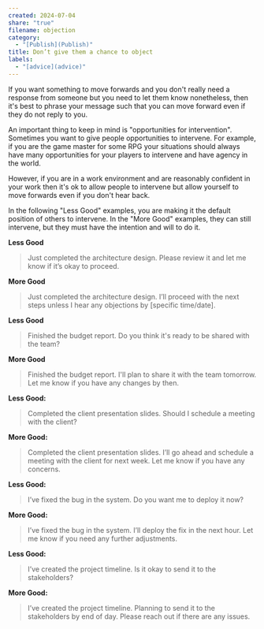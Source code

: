```yaml
---
created: 2024-07-04
share: "true"
filename: objection
category:
  - "[Publish](Publish)"
title: Don’t give them a chance to object
labels:
  - "[advice](advice)"
---
```

If you want something to move forwards and you don't really need a response from someone but you need to let them know nonetheless, then it's best to phrase your message such that you can move forward even if they do not reply to you.

An important thing to keep in mind is "opportunities for intervention". Sometimes you want to give people opportunities to intervene. For example, if you are the game master for some RPG your situations should always have many opportunities for your players to intervene and have agency in the world.

However, if you are in a work environment and are reasonably confident in your work then it's ok to allow people to intervene but allow yourself to move forwards even if you don't hear back.

In the following "Less Good" examples, you are making it the default position of others to intervene. In the "More Good" examples, they can still intervene, but they must have the intention and will to do it.

**Less Good**
> Just completed the architecture design. Please review it and let me know if it’s okay to proceed.

**More Good**
> Just completed the architecture design. I’ll proceed with the next steps unless I hear any objections by [specific time/date].

**Less Good**
> Finished the budget report. Do you think it's ready to be shared with the team?

**More Good**
> Finished the budget report. I'll plan to share it with the team tomorrow. Let me know if you have any changes by then.

**Less Good:**

> Completed the client presentation slides. Should I schedule a meeting with the client?

**More Good:**

> Completed the client presentation slides. I’ll go ahead and schedule a meeting with the client for next week. Let me know if you have any concerns.

**Less Good:**

> I’ve fixed the bug in the system. Do you want me to deploy it now?

**More Good:**

> I’ve fixed the bug in the system. I’ll deploy the fix in the next hour. Let me know if you need any further adjustments.

**Less Good:**

> I’ve created the project timeline. Is it okay to send it to the stakeholders?

**More Good:**

> I’ve created the project timeline. Planning to send it to the stakeholders by end of day. Please reach out if there are any issues.